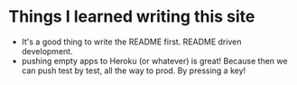 Things I learned writing this site
==================================

- It's a good thing to write the README first. README driven development.
- pushing empty apps to Heroku (or whatever) is great! Because then we can push test by test, all the way to prod. By pressing a key!
